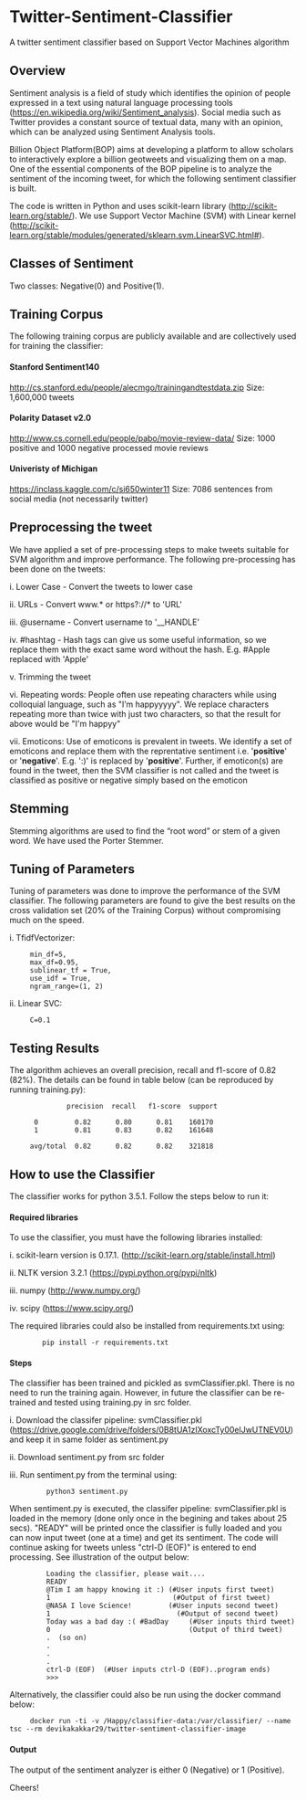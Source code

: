 # Twitter-Sentiment-Classifier
A twitter sentiment classifier based on Support Vector Machines algorithm

## Overview

Sentiment analysis is a field of study which identifies the opinion of people expressed in a text using natural language processing tools (https://en.wikipedia.org/wiki/Sentiment_analysis). Social media such as Twitter provides a constant source of textual data, many with an opinion, which can be analyzed using Sentiment Analysis tools.

Billion Object Platform(BOP) aims at developing a platform to allow scholars to interactively explore a billion geotweets and visualizing them on a map. One of the essential components of the BOP pipeline is to analyze the sentiment of the incoming tweet, for which the following sentiment classifier is built.

The code is written in Python and uses scikit-learn library (http://scikit-learn.org/stable/). We use Support Vector Machine (SVM) with Linear kernel (http://scikit-learn.org/stable/modules/generated/sklearn.svm.LinearSVC.html#).

## Classes of Sentiment

Two classes: Negative(0) and Positive(1).

## Training Corpus

The following training corpus are publicly available and are collectively used for training the classifier:

#### Stanford Sentiment140

http://cs.stanford.edu/people/alecmgo/trainingandtestdata.zip Size: 1,600,000 tweets

#### Polarity Dataset v2.0

http://www.cs.cornell.edu/people/pabo/movie-review-data/ Size: 1000 positive and 1000 negative processed movie reviews

#### Univeristy of Michigan

https://inclass.kaggle.com/c/si650winter11 Size: 7086 sentences from social media (not necessarily twitter)

## Preprocessing the tweet

We have applied a set of pre-processing steps to make tweets suitable for SVM algorithm and improve performance. The following pre-processing has been done on the tweets:

i. Lower Case - Convert the tweets to lower case

ii. URLs - Convert www.* or https?://* to 'URL'

iii. @username - Convert username to '__HANDLE'

iv. #hashtag - Hash tags can give us some useful information, so we replace them with the exact same word without the hash. E.g. #Apple replaced with 'Apple'

v. Trimming the tweet

vi. Repeating words: People often use repeating characters while using colloquial language, such as "I’m happyyyyy". We replace characters repeating more than twice with just two characters, so that the result for above would be "I'm happyy"

vii. Emoticons: Use of emoticons is prevalent in tweets. We identify a set of emoticons and replace them with the reprentative sentiment i.e. '__positive__' or '__negative__'. E.g. ':)' is replaced by '__positive__'. Further, if emoticon(s) are found in the tweet, then the SVM classifier is not called and the tweet is classified as positive or negative simply based on the emoticon

## Stemming

Stemming algorithms are used to find the “root word” or stem of a given word. We have used the Porter Stemmer.

## Tuning of Parameters

Tuning of parameters was done to improve the performance of the SVM classifier. The following parameters are found to give the best results on the cross validation set (20% of the Training Corpus) without compromising much on the speed.

i. TfidfVectorizer:

         min_df=5, 
         max_df=0.95, 
         sublinear_tf = True,
         use_idf = True,
         ngram_range=(1, 2)

ii. Linear SVC:

         C=0.1


## Testing Results

The algorithm achieves an overall precision, recall and f1-score of 0.82 (82%). The details can be found in table below (can be reproduced by running training.py):

                  precision  recall   f1-score  support

          0         0.82      0.80      0.81    160170
          1         0.81      0.83      0.82    161648

         avg/total  0.82      0.82      0.82    321818


## How to use the Classifier

The classifier works for python 3.5.1. Follow the steps below to run it:

#### Required libraries

To use the classifier, you must have the following libraries installed:

i. scikit-learn version is 0.17.1. (http://scikit-learn.org/stable/install.html)

ii. NLTK version 3.2.1 (https://pypi.python.org/pypi/nltk)

iii. numpy (http://www.numpy.org/)

iv. scipy (https://www.scipy.org/)

The required libraries could also be installed from requirements.txt using:

            pip install -r requirements.txt

#### Steps

The classifier has been trained and pickled as svmClassifier.pkl. There is no need to run the training again. However, in future the classifier can be re-trained and tested using training.py in src folder.

i. Download the classifer pipeline: svmClassifier.pkl (https://drive.google.com/drive/folders/0B8tUA1zIXoxcTy00elJwUTNEV0U) and keep it in same folder as sentiment.py

ii. Download sentiment.py from src folder

iii. Run sentiment.py from the terminal using:

             python3 sentiment.py 

When sentiment.py is executed, the classifer pipeline: svmClassifier.pkl is loaded in the memory (done only once in the begining and takes about 25 secs). "READY" will be printed once the classifier is fully loaded and you can now input tweet (one at a time) and get its sentiment. The code will continue asking for tweets unless "ctrl-D (EOF)" is entered to end processing. See illustration of the output below:

             Loading the classifier, please wait....
             READY
             @Tim I am happy knowing it :) (#User inputs first tweet)
             1                              (#Output of first tweet)
             @NASA I love Science!         (#User inputs second tweet)
             1                               (#Output of second tweet)
             Today was a bad day :( #BadDay     (#User inputs third tweet)
             0                                  (Output of third tweet)
             .  (so on)
             .
             .
             .
             ctrl-D (EOF)  (#User inputs ctrl-D (EOF)..program ends)
             >>>

Alternatively, the classifier could also be run using the docker command below:

         docker run -ti -v /Happy/classifier-data:/var/classifier/ --name tsc --rm devikakakkar29/twitter-sentiment-classifier-image

#### Output

The output of the sentiment analyzer is either 0 (Negative) or 1 (Positive). 

Cheers!

